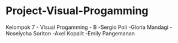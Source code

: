 # Project-Visual-Progamming
Kelompok 7 - Visual Progamming - B
-Sergio Poli
-Gloria Mandagi
-Noselycha Soriton
-Axel Kopalit
-Emily Pangemanan
